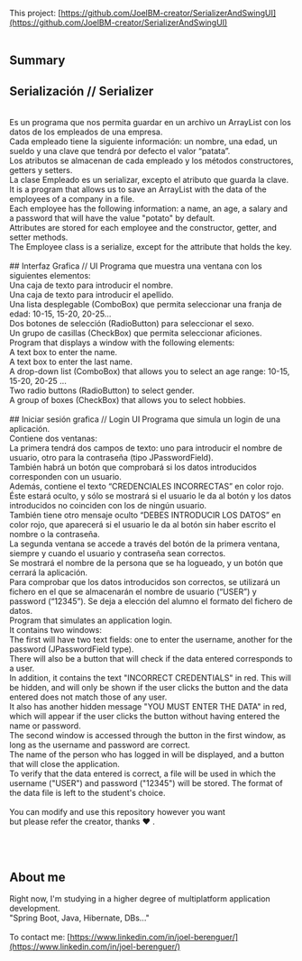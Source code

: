 This project: [https://github.com/JoelBM-creator/SerializerAndSwingUI](https://github.com/JoelBM-creator/SerializerAndSwingUI)
<br />
<br />
## Summary
## Serialización // Serializer
<br />
Es un programa que nos permita guardar en un archivo un ArrayList con los datos de los empleados de una empresa. 
<br />
Cada empleado tiene la siguiente información: un nombre, una edad, un sueldo y una clave que tendrá por defecto el valor “patata”. 
<br />
Los atributos se almacenan de cada empleado y los métodos constructores, getters y setters.
<br />
La clase Empleado es un serializar, excepto el atributo que guarda la clave.
<br />
It is a program that allows us to save an ArrayList with the data of the employees of a company in a file.
<br />
Each employee has the following information: a name, an age, a salary and a password that will have the value "potato" by default.
<br />
Attributes are stored for each employee and the constructor, getter, and setter methods.
<br />
The Employee class is a serialize, except for the attribute that holds the key.
<br /><br />
## Interfaz Grafica // UI
Programa que muestra una ventana con los siguientes elementos:
<br />
Una caja de texto para introducir el nombre.
<br />
Una caja de texto para introducir el apellido.
<br />
Una lista desplegable (ComboBox) que permita seleccionar una franja de edad: 10-15, 15-20, 20-25…
<br />
Dos botones de selección (RadioButton) para seleccionar el sexo.
<br />
Un grupo de casillas (CheckBox) que permita seleccionar aficiones.
<br />
Program that displays a window with the following elements:
<br />
A text box to enter the name.
<br />
A text box to enter the last name.
<br />
A drop-down list (ComboBox) that allows you to select an age range: 10-15, 15-20, 20-25 ...
<br />
Two radio buttons (RadioButton) to select gender.
<br />
A group of boxes (CheckBox) that allows you to select hobbies.
<br /> <br />
## Iniciar sesión grafica // Login UI 
Programa que simula un login de una aplicación. 
<br />
Contiene dos ventanas:
<br />
La primera tendrá dos campos de texto: uno para introducir el nombre de usuario, otro para la contraseña (tipo JPasswordField). 
<br />
También habrá un botón que comprobará si los datos introducidos corresponden con un usuario. 
<br/>
Además, contiene el texto “CREDENCIALES INCORRECTAS” en color rojo. Éste estará oculto, y sólo se mostrará si el usuario le da al botón y los datos introducidos no coinciden con los de ningún usuario. 
<br />
También tiene otro mensaje oculto “DEBES INTRODUCIR LOS DATOS” en color rojo, que aparecerá si el usuario le da al botón sin haber escrito el nombre o la contraseña.
<br />
La segunda ventana se accede a través del botón de la primera ventana, siempre y cuando el usuario y contraseña sean correctos.
<br />
Se mostrará el nombre de la persona que se ha logueado, y un botón que cerrará la aplicación.
<br />
Para comprobar que los datos introducidos son correctos, se utilizará un fichero en el que se almacenarán el nombre de usuario (“USER”) y password (“12345”). Se deja a elección del alumno el formato del fichero de datos.
<br />
Program that simulates an application login.
<br />
It contains two windows:
<br />
The first will have two text fields: one to enter the username, another for the password (JPasswordField type).
<br />
There will also be a button that will check if the data entered corresponds to a user.
<br/>
In addition, it contains the text "INCORRECT CREDENTIALS" in red. This will be hidden, and will only be shown if the user clicks the button and the data entered does not match those of any user.
<br />
It also has another hidden message "YOU MUST ENTER THE DATA" in red, which will appear if the user clicks the button without having entered the name or password.
<br />
The second window is accessed through the button in the first window, as long as the username and password are correct.
<br />
The name of the person who has logged in will be displayed, and a button that will close the application.
<br />
To verify that the data entered is correct, a file will be used in which the username ("USER") and password ("12345") will be stored. The format of the data file is left to the student's choice.
<br /> <br />
You can modify and use this repository however you want <br /> but please refer the creator, thanks ♥ .
<br />


<br /> <br />
## About me
Right now, I'm studying in a higher degree of multiplatform application development.
<br />
"Spring Boot, Java, Hibernate, DBs..."
<br /><br />
To contact me: [https://www.linkedin.com/in/joel-berenguer/](https://www.linkedin.com/in/joel-berenguer/)

